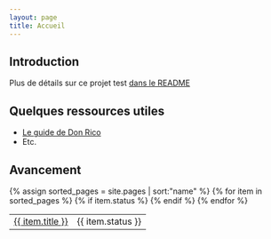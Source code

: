 ```yaml
---
layout: page
title: Accueil
---
```


## Introduction

Plus de détails sur ce projet test [dans le README]({{site.baseurl}}/README.md)

## Quelques ressources utiles

- [Le guide de Don Rico](https://sites.google.com/site/donricoframasoft/)
- Etc.

## Avancement

<table class="table table-bordered">
{% assign sorted_pages = site.pages | sort:"name" %}
{% for item in sorted_pages  %}
{% if item.status %}
<tr>
    <td><a href="{{site.baseurl}}{{item.url}}">{{ item.title }}</a></td>
    <td><span class="label label-{% case item.status %}{% when 'Publié' or 'Publie' %}success{% when 'Relecture' %}warning{% when 'En cours' %}info{% else %}important{% endcase %}">{{ item.status }}</span></td>
</tr>
{% endif %}
{% endfor %}
</table>




